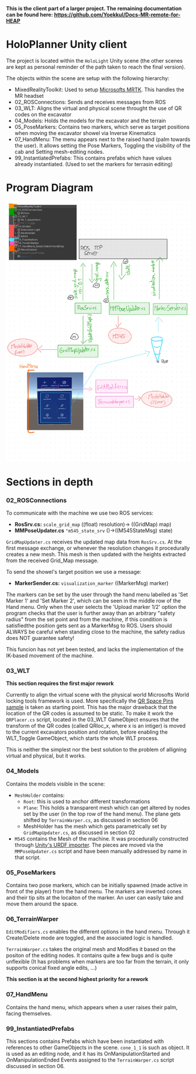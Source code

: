 **This is the client part of a larger project. The remaining documentation can be found here: https://github.com/Yoekkul/Docs-MR-remote-for-HEAP**

# HoloPlanner Unity client
The project is located within the `HoloLight` Unity scene (the other scenes are kept as personal reminder of the path taken to reach the final version).

The objects within the scene are setup with the following hierarchy:
* MixedRealityToolkit: Used to setup [Microsofts MRTK](https://docs.microsoft.com/en-us/windows/mixed-reality/mrtk-unity/mrtk2/?view=mrtkunity-2022-05). This handles the MR headset
* 02_ROSConnections: Sends and receives messages from ROS
* 03_WLT: Aligns the virtual and physical scene throught the use of QR codes on the excavator
* 04_Models: Holds the models for the excavator and the terrain
* 05_PoseMarkers: Contains two markers, which serve as target positions when moving the excavator showel via Inverse Kinematics
* 07_HandMenu: The menu appears next to the raised hand (palm towards the user). It allows setting the Pose Markers, Toggling the visibility of the cab and Setting mesh-editing nodes.
* 99_InstantiatedPrefabs: This contains prefabs which have values already instantiated. (Used to set the markers for terrasin editing)

# Program Diagram
<img src="img/diagram.jpeg" style="width:600px;  display: block; margin: auto;"/>

# Sections in depth
### 02_ROSConnections
To communicate with the machine we use two ROS services:
- **RosSrv.cs:** `scale_grid_map` ((float) resolution)-> ((GridMap) map)
- **MMPoseUpdater.cs** `"m545_state_srv` ()->((M545StateMsg) state)

`GridMapUpdater.cs` receives the updated map data from  `RosSrv.cs`. At the first message exchange, or whenever the resolution changes it procedurally creates a
new mesh. This mesh is then updated with the heights extracted from the received Grid_Map message.

To send the showel's target position we use a message:
- **MarkerSender.cs:**  `visualization_marker` ((MarkerMsg) marker)

The markers can be set by the user through the hand menu labelled as 'Set Marker 1' and 'Set Marker 2', which can be seen in the middle row of the Hand menu. Only when the user selects the 'Upload marker 1/2' option the program checks that the user is further away than an arbitrary "safety radius" from the set point and from the machine, if this condition is satisfiedthe position gets sent as a MarkerMsg to ROS. Users should ALWAYS be careful when standing close to the machine, the safety radius does NOT guarantee safety!

This funcion has not yet been tested, and lacks the implementation of the IK-based movement of the machine.

### 03_WLT
**This section requires the first major rework**

Currently to align the virtual scene with the physical world Microsofts World locking tools framework is used. More specifically the [QR Space Pins sample](https://microsoft.github.io/MixedReality-WorldLockingTools-Samples/Advanced/QRSpacePins/QRSpacePins.html) is taken as starting point.
This has the major drawback that the location of the QR codes is assumed to be static. To make it work the `QRPlacer.cs` script, located in the 03_WLT GameObject ensures that the transform of the QR codes (called QRloc_x, where x is an intiger) is moved to the current excavators position and rotation, before enabling the WLT_Toggle GameObject, which starts the whole WLT process.

This is neither the simplest nor the best solution to the problem of alligning virtual and physical, but it works.

### 04_Models
Contains the models visible in the scene:
- `MeshHolder` contains:
  * `Root`: this is used to anchor different transformations 
  * `Plane`: This holds a transparent mesh which can get altered by nodes set by the user (in the top row of the hand menu). The plane gets shifted by `TerrainWarper.cs`, as discussed in section 06
  * MeshHolder has the mesh which gets parametrically set by `GridMapUpdater.cs`, as discussed in section 02
- `M545` contains the Mesh of the machine. It was procedurally constructed through [Unity's URDF importer](https://github.com/Unity-Technologies/URDF-Importer). The pieces are moved via the `MMPoseUpdater.cs` script and have been manually addressed by name in that script.

### 05_PoseMarkers
Contains two pose markers, which can be initially spawned (made active in front of the player) from the hand menu. The markers are inverted cones and their tip sits at the locaiton of the marker. An user can easily take and move them around the space.

### 06_TerrainWarper
`EditModifiers.cs` enables the different options in the hand menu. Through it Create/Delete mode are toggled, and the associated logic is handled.

`TerrainWarper.cs` takes the original mesh and Modifies it based on the positon of the editing nodes. It contains quite a few bugs and is quite unflexible (It has problems when markers are too far from the terrain, it only supports conical fixed angle edits, ...)

**This section is at the second highest priority for a rework**

### 07_HandMenu
Contains the hand menu, which appears when a user raises their palm, facing themselves.

### 99_InstantiatedPrefabs
This sections contains Prefabs which have been instantiated with references to other GameObjects in the scene.
`cone_1_1` is such as object. It is used as an editing node, and it has its OnManipulationStarted and OnManipulationEnded Events assigned to the `TerrainWarper.cs` script discussed in section 06.
